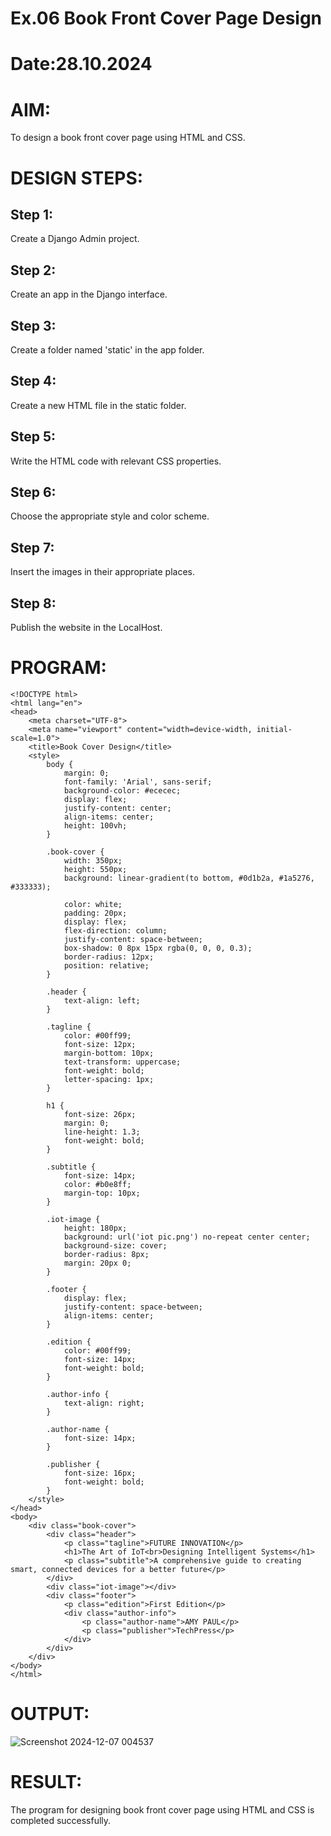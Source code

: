 # Ex.06 Book Front Cover Page Design
# Date:28.10.2024
# AIM:
To design a book front cover page using HTML and CSS.

# DESIGN STEPS:
## Step 1:
Create a Django Admin project.

## Step 2:
Create an app in the Django interface.

## Step 3:
Create a folder named 'static' in the app folder.

## Step 4:
Create a new HTML file in the static folder.

## Step 5:
Write the HTML code with relevant CSS properties.

## Step 6:
Choose the appropriate style and color scheme.

## Step 7:
Insert the images in their appropriate places.

## Step 8:
Publish the website in the LocalHost.

# PROGRAM:
```
<!DOCTYPE html>
<html lang="en">
<head>
    <meta charset="UTF-8">
    <meta name="viewport" content="width=device-width, initial-scale=1.0">
    <title>Book Cover Design</title>
    <style>
        body {
            margin: 0;
            font-family: 'Arial', sans-serif;
            background-color: #ececec;
            display: flex;
            justify-content: center;
            align-items: center;
            height: 100vh;
        }

        .book-cover {
            width: 350px;
            height: 550px;
            background: linear-gradient(to bottom, #0d1b2a, #1a5276, #333333);

            color: white;
            padding: 20px;
            display: flex;
            flex-direction: column;
            justify-content: space-between;
            box-shadow: 0 8px 15px rgba(0, 0, 0, 0.3);
            border-radius: 12px;
            position: relative;
        }

        .header {
            text-align: left;
        }

        .tagline {
            color: #00ff99;
            font-size: 12px;
            margin-bottom: 10px;
            text-transform: uppercase;
            font-weight: bold;
            letter-spacing: 1px;
        }

        h1 {
            font-size: 26px;
            margin: 0;
            line-height: 1.3;
            font-weight: bold;
        }

        .subtitle {
            font-size: 14px;
            color: #b0e8ff;
            margin-top: 10px;
        }

        .iot-image {
            height: 180px;
            background: url('iot pic.png') no-repeat center center;
            background-size: cover;
            border-radius: 8px;
            margin: 20px 0;
        }

        .footer {
            display: flex;
            justify-content: space-between;
            align-items: center;
        }

        .edition {
            color: #00ff99;
            font-size: 14px;
            font-weight: bold;
        }

        .author-info {
            text-align: right;
        }

        .author-name {
            font-size: 14px;
        }

        .publisher {
            font-size: 16px;
            font-weight: bold;
        }
    </style>
</head>
<body>
    <div class="book-cover">
        <div class="header">
            <p class="tagline">FUTURE INNOVATION</p>
            <h1>The Art of IoT<br>Designing Intelligent Systems</h1>
            <p class="subtitle">A comprehensive guide to creating smart, connected devices for a better future</p>
        </div>
        <div class="iot-image"></div>
        <div class="footer">
            <p class="edition">First Edition</p>
            <div class="author-info">
                <p class="author-name">AMY PAUL</p>
                <p class="publisher">TechPress</p>
            </div>
        </div>
    </div>
</body>
</html>

```
# OUTPUT:
![Screenshot 2024-12-07 004537](https://github.com/user-attachments/assets/c432a277-e9cc-4d10-8571-bdbde6b7da7c)

# RESULT:
The program for designing book front cover page using HTML and CSS is completed successfully.
